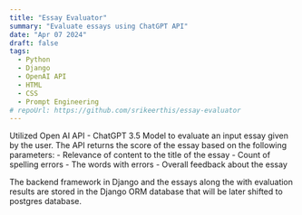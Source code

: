 ```yaml
---
title: "Essay Evaluator"
summary: "Evaluate essays using ChatGPT API"
date: "Apr 07 2024"
draft: false
tags:
  - Python
  - Django
  - OpenAI API
  - HTML
  - CSS
  - Prompt Engineering
# repoUrl: https://github.com/srikeerthis/essay-evaluator
---
```


Utilized Open AI API - ChatGPT 3.5 Model to evaluate an input essay given by the user. The API returns the score of the essay based on the following parameters: - Relevance of content to the title of the essay - Count of spelling errors - The words with errors - Overall feedback about the essay

The backend framework in Django and the essays along the with evaluation results are stored in the Django ORM database that will be later shifted to postgres database.
